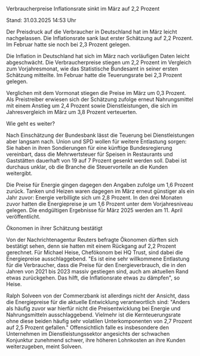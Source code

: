 
Verbraucherpreise
Inflationsrate sinkt im März auf 2,2 Prozent


Stand: 31.03.2025 14:53 Uhr


Der Preisdruck auf die Verbraucher in Deutschland hat im März leicht nachgelassen. Die Inflationsrate sank laut erster Schätzung auf 2,2 Prozent. Im Februar hatte sie noch bei 2,3 Prozent gelegen.



Die Inflation in Deutschland hat sich im März nach vorläufigen Daten leicht abgeschwächt. Die Verbraucherpreise stiegen um 2,2 Prozent im Vergleich zum Vorjahresmonat, wie das Statistische Bundesamt in seiner ersten Schätzung mitteilte. Im Februar hatte die Teuerungsrate bei 2,3 Prozent gelegen.


Verglichen mit dem Vormonat stiegen die Preise im März um 0,3 Prozent. Als Preistreiber erwiesen sich der Schätzung zufolge erneut Nahrungsmittel mit einem Anstieg um 2,4 Prozent sowie Dienstleistungen, die sich im Jahresvergleich im März um 3,8 Prozent verteuerten.

Wie geht es weiter?


Nach Einschätzung der Bundesbank lässt die Teuerung bei Dienstleistungen aber langsam nach. Union und SPD wollen für weitere Entlastung sorgen: Sie haben in ihren Sondierungen für eine künftige Bundesregierung vereinbart, dass die Mehrwertsteuer für Speisen in Restaurants und Gaststätten dauerhaft von 19 auf 7 Prozent gesenkt werden soll. Dabei ist durchaus unklar, ob die Branche die Steuervorteile an die Kunden weitergibt.


Die Preise für Energie gingen dagegen den Angaben zufolge um 1,6 Prozent zurück. Tanken und Heizen waren dagegen im März erneut günstiger als ein Jahr zuvor: Energie verbilligte sich um 2,8 Prozent. In den drei Monaten zuvor hatten die Energiepreise je um 1,6 Prozent unter dem Vorjahresniveau gelegen. Die endgültigen Ergebnisse für März 2025 werden am 11. April veröffentlicht.

Ökonomen in ihrer Schätzung bestätigt


Von der Nachrichtenagentur Reuters befragte Ökonomen dürften sich bestätigt sehen, denn sie hatten mit einem Rückgang auf 2,2 Prozent gerechnet. Für Michael Heise, Chefökonom bei HQ Trust, sind dabei die Energiepreise ausschlaggebend. "Es ist eine sehr willkommene Entlastung für die Verbraucher, dass die Preise für den Energieverbrauch, die in den Jahren von 2021 bis 2023 massiv gestiegen sind, auch am aktuellen Rand etwas zurückgehen. Das hilft, die Inflationsrate etwas zu dämpfen", so Heise.


Ralph Solveen von der Commerzbank ist allerdings nicht der Ansicht, dass die Energiepreise für die aktuelle Entwicklung verantwortlich sind: "Anders als häufig zuvor war hierfür nicht die Preisentwicklung bei Energie und Nahrungsmitteln ausschlaggebend. Vielmehr ist die Kernteuerungsrate ohne diese beiden häufig sehr volatilen Unterkomponenten von 2,7 Prozent auf 2,5 Prozent gefallen." Offensichtlich falle es insbesondere den Unternehmen im Dienstleistungssektor angesichts der schwachen Konjunktur zunehmend schwer, ihre höheren Lohnkosten an ihre Kunden weiterzugeben, meint Solveen.

